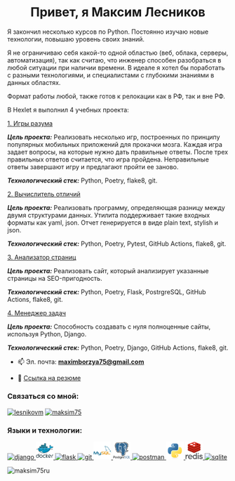 <h1 align="center">Привет, я Максим Лесников</h1>
<p>Я закончил несколько курсов по Python. Постоянно изучаю новые технологии, повышаю уровень своих знаний.</p>

<p>Я не ограничиваю себя какой-то одной областью (веб, облака, серверы, автоматизация), так как считаю, что инженер способен разобраться в любой ситуации при наличии времени. В идеале я хотел бы поработать с разными технологиями, и специалистами с глубокими знаниями в данных областях.
</p>

<p>Формат работы любой, также готов к релокации как в РФ, так и вне РФ.
</p>






В Hexlet я выполнил 4 учебных проекта:

[1. Игры разума](https://github.com/Maksim75ru/python-project-49)

***<p>Цель проекта:***  Реализовать несколько игр, построенных по принципу популярных мобильных приложений для прокачки мозга. Каждая игра задает вопросы, на которые нужно дать правильные ответы. После трех правильных ответов считается, что игра пройдена. Неправильные ответы завершают игру и предлагают пройти ее заново.</p>

***Технологический стек:*** Python, Poetry, flake8, git.

[2. Вычислитель отличий](https://github.com/Maksim75ru/python-project-50)

***<p>Цель проекта:***  Реализовать программу, определяющая разницу между двумя структурами данных. Утилита поддерживает такие входных форматы как yaml, json. Отчет генерируется в виде plain text, stylish и json.
  
***Технологический стек:***  Python, Poetry, Pytest, GitHub Actions, flake8, git.

[3. Анализатор страниц](https://github.com/Maksim75ru/python-project-83)

***<p>Цель проекта:*** Реализовать сайт, который анализирует указанные страницы на SEO-пригодность.
  
***Технологический стек:***  Python, Poetry, Flask, PostrgreSQL, GitHub Actions, flake8, git.

[4. Менеджер задач](https://github.com/Maksim75ru/python-project-52)

***<p>Цель проекта:*** Способность создавать с нуля полноценные сайты, используя Python, Django.
  
***Технологический стек:***  Python, Poetry, Django, GitHub Actions, flake8, git.


- 📫 Эл. почта: **maximborzya75@gmail.com**

- 📄 [Ссылка на резюме](https://hh.ru/resume/a4d21d06ff0913d7150039ed1f476d73764344)

<h3 align="left">Связаться со мной:</h3>
<p align="left">
<a href="https://linkedin.com/in/lesnikovm" target="blank"><img align="center" src="https://raw.githubusercontent.com/rahuldkjain/github-profile-readme-generator/master/src/images/icons/Social/linked-in-alt.svg" alt="lesnikovm" height="30" width="40" /></a>
<a href="https://www.leetcode.com/maksim75" target="blank"><img align="center" src="https://raw.githubusercontent.com/rahuldkjain/github-profile-readme-generator/master/src/images/icons/Social/leet-code.svg" alt="maksim75" height="30" width="40" /></a>
</p>

<h3 align="left">Языки и технологии:</h3>
<p align="left"> <a href="https://www.djangoproject.com/" target="_blank" rel="noreferrer"> <img src="https://cdn.worldvectorlogo.com/logos/django.svg" alt="django" width="40" height="40"/> </a> <a href="https://www.docker.com/" target="_blank" rel="noreferrer"> <img src="https://raw.githubusercontent.com/devicons/devicon/master/icons/docker/docker-original-wordmark.svg" alt="docker" width="40" height="40"/> </a> <a href="https://flask.palletsprojects.com/" target="_blank" rel="noreferrer"> <img src="https://www.vectorlogo.zone/logos/pocoo_flask/pocoo_flask-icon.svg" alt="flask" width="40" height="40"/> </a> <a href="https://git-scm.com/" target="_blank" rel="noreferrer"> <img src="https://www.vectorlogo.zone/logos/git-scm/git-scm-icon.svg" alt="git" width="40" height="40"/> </a> <a href="https://www.mysql.com/" target="_blank" rel="noreferrer"> <img src="https://raw.githubusercontent.com/devicons/devicon/master/icons/mysql/mysql-original-wordmark.svg" alt="mysql" width="40" height="40"/> </a> <a href="https://www.postgresql.org" target="_blank" rel="noreferrer"> <img src="https://raw.githubusercontent.com/devicons/devicon/master/icons/postgresql/postgresql-original-wordmark.svg" alt="postgresql" width="40" height="40"/> </a> <a href="https://postman.com" target="_blank" rel="noreferrer"> <img src="https://www.vectorlogo.zone/logos/getpostman/getpostman-icon.svg" alt="postman" width="40" height="40"/> </a> <a href="https://www.python.org" target="_blank" rel="noreferrer"> <img src="https://raw.githubusercontent.com/devicons/devicon/master/icons/python/python-original.svg" alt="python" width="40" height="40"/> </a> <a href="https://redis.io" target="_blank" rel="noreferrer"> <img src="https://raw.githubusercontent.com/devicons/devicon/master/icons/redis/redis-original-wordmark.svg" alt="redis" width="40" height="40"/> </a> <a href="https://www.sqlite.org/" target="_blank" rel="noreferrer"> <img src="https://www.vectorlogo.zone/logos/sqlite/sqlite-icon.svg" alt="sqlite" width="40" height="40"/> </a> </p>

<p><img align="left" src="https://github-readme-stats.vercel.app/api/top-langs?username=maksim75ru&show_icons=true&locale=en&layout=compact" alt="maksim75ru" /></p>
